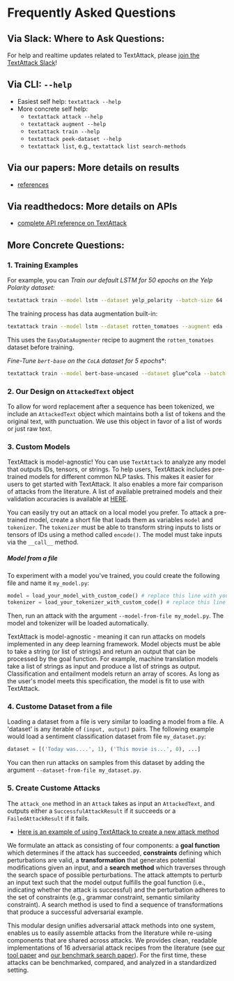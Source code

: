 Frequently Asked Questions
========================================

## Via Slack: Where to Ask Questions: 

For help and realtime updates related to TextAttack, please [join the TextAttack Slack](https://join.slack.com/t/textattack/shared_invite/zt-huomtd9z-KqdHBPPu2rOP~Z8q3~urgg)!


## Via CLI: `--help`

+ Easiest self help:   `textattack --help`
+ More concrete self help: 
  - `textattack attack --help`  
  - `textattack augment --help`
  - `textattack train --help`
  - `textattack peek-dataset --help`
  - `textattack list`, e.g., `textattack list search-methods`


## Via our papers: More details on results  
+ [references](https://textattack.readthedocs.io/en/latest/1start/references.html)


## Via readthedocs: More details on APIs
+ [complete API reference on TextAttack](https://textattack.readthedocs.io/en/latest/apidoc/textattack.html) 


## More Concrete Questions: 


### 1. Training Examples

For example, you can *Train our default LSTM for 50 epochs on the Yelp Polarity dataset:*
```bash
textattack train --model lstm --dataset yelp_polarity --batch-size 64 --epochs 50 --learning-rate 1e-5
```

The training process has data augmentation built-in:
```bash
textattack train --model lstm --dataset rotten_tomatoes --augment eda --pct-words-to-swap .1 --transformations-per-example 4
```
This uses the `EasyDataAugmenter` recipe to augment the `rotten_tomatoes` dataset before training.

*Fine-Tune `bert-base` on the `CoLA` dataset for 5 epochs**:
```bash
textattack train --model bert-base-uncased --dataset glue^cola --batch-size 32 --epochs 5
```



### 2. Our Design on `AttackedText` object

To allow for word replacement after a sequence has been tokenized, we include an `AttackedText` object
which maintains both a list of tokens and the original text, with punctuation. We use this object in favor of a list of words or just raw text.

### 3. Custom  Models  

TextAttack is model-agnostic!  You can use `TextAttack` to analyze any model that outputs IDs, tensors, or strings. To help users, TextAttack includes pre-trained models for different common NLP tasks. This makes it easier for
users to get started with TextAttack. It also enables a more fair comparison of attacks from the literature. A list of available pretrained models and their validation accuracies is available at [HERE](https://textattack.readthedocs.io/en/latest/3recipes/models.html).


You can easily try out an attack on a local model you prefer. To attack a pre-trained model, create a short file that loads them as variables `model` and `tokenizer`.  The `tokenizer` must
be able to transform string inputs to lists or tensors of IDs using a method called `encode()`. The
model must take inputs via the `__call__` method.

##### Model from a file
To experiment with a model you've trained, you could create the following file
and name it `my_model.py`:

```python
model = load_your_model_with_custom_code() # replace this line with your model loading code
tokenizer = load_your_tokenizer_with_custom_code() # replace this line with your tokenizer loading code
```

Then, run an attack with the argument `--model-from-file my_model.py`. The model and tokenizer will be loaded automatically.

TextAttack is model-agnostic - meaning it can run attacks on models implemented in any deep learning framework. Model objects must be able to take a string (or list of strings) and return an output that can be processed by the goal function. For example, machine translation models take a list of strings as input and produce a list of strings as output. Classification and entailment models return an array of scores. As long as the user's model meets this specification, the model is fit to use with TextAttack.


### 4. Custome Dataset from a file

Loading a dataset from a file is very similar to loading a model from a file. A 'dataset' is any iterable of `(input, output)` pairs.
The following example would load a sentiment classification dataset from file `my_dataset.py`:

```python
dataset = [('Today was....', 1), ('This movie is...', 0), ...]
```

You can then run attacks on samples from this dataset by adding the argument `--dataset-from-file my_dataset.py`.



### 5. Create Custome Attacks

The `attack_one` method in an `Attack` takes as input an `AttackedText`, and outputs either a `SuccessfulAttackResult` if it succeeds or a `FailedAttackResult` if it fails. 

- [Here is an example of using TextAttack to create a new attack method](https://github.com/jxmorris12/second-order-adversarial-examples) 


We formulate an attack as consisting of four components: a **goal function** which determines if the attack has succeeded, **constraints** defining which perturbations are valid, a **transformation** that generates potential modifications given an input, and a **search method** which traverses through the search space of possible perturbations. The attack attempts to perturb an input text such that the model output fulfills the goal function (i.e., indicating whether the attack is successful) and the perturbation adheres to the set of constraints (e.g., grammar constraint, semantic similarity constraint). A search method is used to find a sequence of transformations that produce a successful adversarial example.


This modular design unifies adversarial attack methods into one system, enables us to easily assemble attacks from the literature while re-using components that are shared across attacks. We provides clean, readable implementations of 16 adversarial attack recipes from the literature (see [our tool paper](https://arxiv.org/abs/2005.05909) and [our benchmark search paper](https://arxiv.org/abs/2009.06368)). For the first time, these attacks can be benchmarked, compared, and analyzed in a standardized setting.



